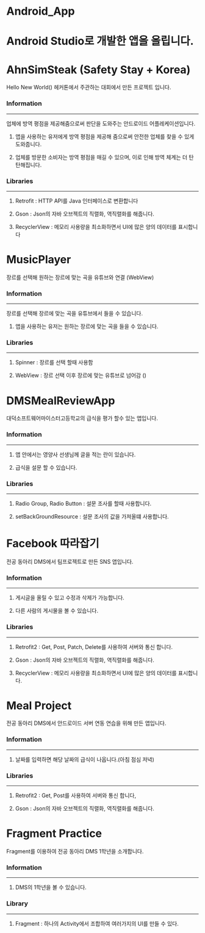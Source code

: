# Android_App

# Android Studio로 개발한 앱을 올립니다. 

# AhnSimSteak (Safety Stay + Korea)

Hello New World() 헤커톤에서 주관하는 대회에서 만든 프로젝트 입니다.

### Information
---
업체에 방역 평점을 제공해줌으로써 판단을 도와주는 안드로이드 어플레케이션입니다.

1. 앱을 사용하는 유저에게 방역 평점을 제공해 줌으로써 안전한 업체를 찾을 수 있게 도와줍니다.

2. 업체를 방문한 소비자는 방역 평점을 매길 수 있으며, 이로 인해 방역 체계는 더 탄탄해집니다.

### Libraries
---
1. Retrofit : HTTP API를 Java 인터페이스로 변환합니다

2. Gson : Json의 자바 오브젝트의 직렬화, 역직렬화를 해줍니다.

3. RecyclerView : 메모리 사용량을 최소화하면서 UI에 많은 양의 데이터를 표시합니다

# MusicPlayer

장르를 선택해 원하는 장르에 맞는 곡을 유튜브와 연결 (WebView)

### Information
---
장르를 선택해 장르에 맞는 곡을 유튜브에서 들을 수 있습니다.

1. 앱을 사용하는 유저는 원하는 장르에 맞는 곡을 들을 수 있습니다.

### Libraries 
---
1. Spinner : 장르를 선택 할때 사용함

2. WebView : 장르 선택 이후 장르에 맞는 유튜브로 넘어감 ()

# DMSMealReviewApp

대덕소프트웨어마이스터고등학교의 급식을 평가 할수 있는 앱입니다.

### Information
---
1. 앱 안에서는 영양사 선생님께 글을 적는 란이 있습니다.

2. 급식을 설문 할 수 있습니다.

### Libraries 
---
1. Radio Group, Radio Button : 설문 조사를 할때 사용합니다.

2. setBackGroundResource : 설문 조사의 값을 가져올떄 사용합니다.

# Facebook 따라잡기

전공 동아리 DMS에서 팀프로젝트로 만든 SNS 앱입니다.

### Information
---
1. 게시글을 올릴 수 있고 수정과 삭제가 가능합니다.

2. 다른 사람의 게시물을 볼 수 있습니다.

### Libraries 
---
1. Retrofit2 : Get, Post, Patch, Delete를 사용하여 서버와 통신 합니다.

2. Gson : Json의 자바 오브젝트의 직렬화, 역직렬화를 해줍니다.

3. RecyclerView : 메모리 사용량을 최소화하면서 UI에 많은 양의 데이터를 표시합니다.

# Meal Project

전공 동아리 DMS에서 안드로이드 서버 연동 연습을 위해 만든 앱입니다.

### Information
---
1. 날짜를 입력하면 해당 날짜의 급식이 나옵니다.(아침 점심 저녁)

### Libraries
---
1. Retrofit2 : Get, Post를 사용하여 서버와 통신 합니다,

2. Gson : Json의 자바 오브젝트의 직렬화, 역직렬화를 해줍니다.

# Fragment Practice

Fragment를 이용하여 전공 동아리 DMS 1학년을 소개합니다.

### Information
---
1. DMS의 1학년을 볼 수 있습니다.

### Library
---
1. Fragment : 하나의 Activity에서 조합하여 여러가지의 UI를 만들 수 있다.

